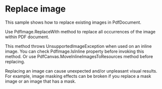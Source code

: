 # Replace image
This sample shows how to replace existing images in PdfDocument.

Use PdfImage.ReplaceWith method to replace all occurrences of the image within PDF document.

This method throws UnsupportedImageException when used on an inline image. You can check PdfImage.IsInline property before invoking this method. Or use PdfCanvas.MoveInlineImagesToResources method before replacing.

Replacing an image can cause unexpected and/or unpleasant visual results. For example, image masking effects can be broken if you replace a mask image or an
image that has a mask.